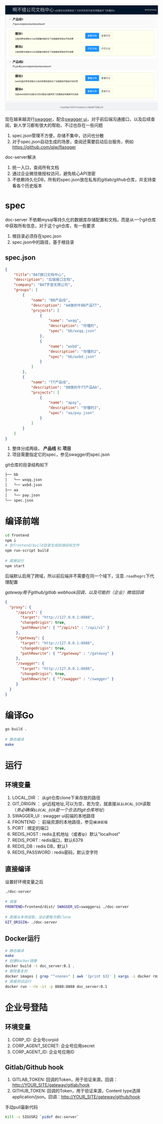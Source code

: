![logo](images/1.png)

现在越来越流行[swagger](https://swagger.io/)，配合[swagger ui](https://github.com/swagger-api/swagger-ui)，对于前后端沟通接口，以及后续查阅，新人学习都有很大的帮助，不过也存在一些问题

1. spec.json管理不方便，存储不集中，访问也分散
2. 对于spec.json自动生成的场景，查阅还需要启动后台服务，例如<https://github.com/qjw/flasgger>

doc-server解决

1. 统一入口，查阅所有文档
2. 通过企业微信做授权访问，避免核心API泄密
3. 不依赖持久化DB，所有的spec.json放在私有的gitlab/github仓库，并支持查看各个历史版本


# spec
doc-server 不依赖mysql等持久化的数据库存储配置和文档，而是从一个git仓库中获取所有信息，对于这个git仓库，有一些要求

1. 根目录必须存在spec.json
2. spec.json中的路径，基于根目录

## spec.json
``` json
{
    "title":"BAT接口文档中心",
    "description": "后端接口文档",
    "company": "BAT宇宙无限公司",
    "groups": [
        {
            "name": "BB产品线",
            "description": "AA做的牛BB产品TT",
            "projects": [
                {
                    "name": "wxqq",
                    "description": "你懂的",
                    "spec": "bb/wxqq.json"
                },
                {
                    "name": "wxbd",
                    "description": "你懂的2",
                    "spec": "bb/wxbd.json"
                }
            ]
        },
        {
            "name": "TT产品线",
            "description": "BB做的牛TT产品AA",
            "projects": [
                {
                    "name": "apay",
                    "description": "你懂的3",
                    "spec": "aa/pay.json"
                }
            ]
        }
    ]
}
```

1. 整体分成两级， **产品线** 和 **项目**
2. 项目需要指定它的spec，参见swagger的spec.json

git仓库的目录结构如下
``` bash
├── bb
│   └── wxqq.json
│   └── wxbd.json
├── aa
│   └── pay.json
└── spec.json
```

# 编译前端
``` bash
cd frontend
npm i
# 在frontend/build目录生成前端目标文件
npm run-script build

# 直接运行
npm start
```
后端默认启用了跨域，所以前后端并不需要在同一个域下，注意`.roadhogrc`下代理配置

*gateway用于github/gitlab webhook回调，以及可能的（企业）微信回调*

``` json
{
  "proxy": {
     "/api/v1": {
       "target": "http://127.0.0.1:8888",
       "changeOrigin": true,
       "pathRewrite": { "^/api/v1" : "/api/v1" }
     },
     "/gateway": {
       "target": "http://127.0.0.1:8888",
       "changeOrigin": true,
       "pathRewrite": { "^/gateway" : "/gateway" }
     },
     "/swagger": {
       "target": "http://127.0.0.1:8888",
       "changeOrigin": true,
       "pathRewrite": { "^/swagger" : "/swagger" }
     }
  }
}
```

# 编译Go
``` bash
go build .

# 静态编译
make
```

# 运行
## 环境变量
1. LOCAL_DIR ： 从git仓库clone下来存放的路径
2. GIT_ORIGIN ： git远程地址,可以为空，若为空，就直接从`$LOCAL_DIR`读取（*务必确保`$LOCAL_DIR`是一个合法的git仓库地址*）
3. SWAGGER_UI : swagger ui前端的本地路径
4. FRONTEND ： 前端资源的本地路径，参见`编译前端`
5. PORT : 绑定的端口
6. REDIS_HOST : redis主机地址（或者ip）默认"localhost"
7. REDIS_PORT : redis端口，默认6379
8. REDIS_DB : redis DB，默认1
9. REDIS_PASSWORD : redis密码，默认空字符

## 直接编译
设置好环境变量之后
``` bash
./doc-server

# 或者
FRONTEND=frontend/dist/ SWAGGER_UI=swaggerui ./doc-server

# 直接从本地读取，没必要每次都clone
GIT_ORIGIN= ./doc-server
```

## Docker运行
``` bash
# 静态编译
make
# 创建docker镜像
docker build -t doc_server:0.1 .
# 删除重复的
docker images | grep "^<none>" | awk '{print $3}' | xargs -i docker rmi {}
# 直接测试运行
docker run --rm -it -p 8888:8888 doc_server:0.1
```

# 企业号登陆
## 环境变量
1. CORP_ID: 企业号corpid
2. CORP_AGENT_SECRET: 企业号应用secret
3. CORP_AGENT_ID: 企业号应用ID

## Gitlab/Github hook
1. GITLAB_TOKEN: 回调的Token，用于验证来源。回调：<http://YOUR_SITE/gateway/gitlab/hook>
1. GITHUB_TOKEN: 回调的Token，用于验证来源，Content type选择application/json。回调：<http://YOUR_SITE/gateway/github/hook>


手动pull最新代码
``` bash
kill -s SIGUSR2 `pidof doc-server`
```
